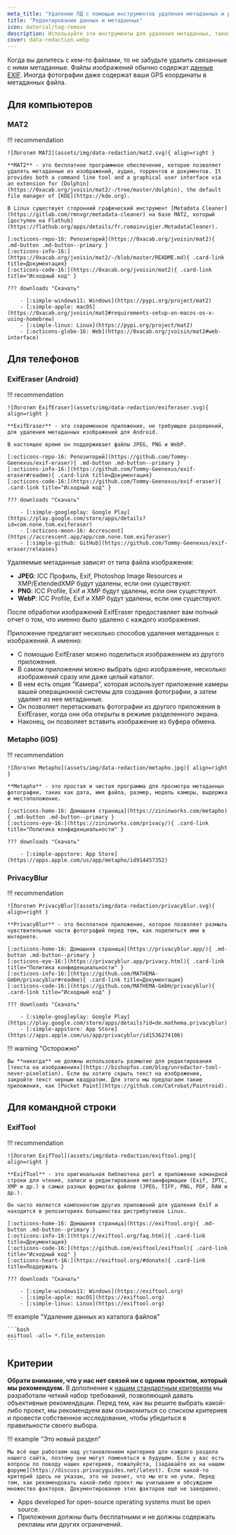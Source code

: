 ```yaml
---
meta_title: "Удаление ПД с помощью инструментов удаления метаданных и редактирования данных - Privacy Guides"
title: "Редактирование данных и метаданных"
icon: material/tag-remove
description: Используйте эти инструменты для удаления метаданных, таких как местоположение GPS и другой идентифицирующей информации, с фотографий и файлов, которыми вы делитесь.
cover: data-redaction.webp
---
```


Когда вы делитесь с кем-то файлами, то не забудьте удалить связанные с ними метаданные. Файлы изображений обычно содержат [данные EXIF](https://ru.wikipedia.org/wiki/Exif). Иногда фотографии даже содержат ваши GPS координаты в метаданных файла.

## Для компьютеров

### MAT2

!!! recommendation

    ![Логотип MAT2](assets/img/data-redaction/mat2.svg){ align=right }
    
    **MAT2** - это бесплатное программное обеспечение, которое позволяет удалять метаданные из изображений, аудио, торрентов и документов. It provides both a command line tool and a graphical user interface via an extension for [Dolphin](https://0xacab.org/jvoisin/mat2/-/tree/master/dolphin), the default file manager of [KDE](https://kde.org).
    
    В Linux существует сторонний графический инструмент [Metadata Cleaner](https://gitlab.com/rmnvgr/metadata-cleaner) на базе MAT2, который [доступен на Flathub](https://flathub.org/apps/details/fr.romainvigier.MetadataCleaner).
    
    [:octicons-repo-16: Репозиторий](https://0xacab.org/jvoisin/mat2){ .md-button .md-button--primary }
    [:octicons-info-16:](https://0xacab.org/jvoisin/mat2/-/blob/master/README.md){ .card-link title=Документация}
    [:octicons-code-16:](https://0xacab.org/jvoisin/mat2){ .card-link title="Исходный код" }
    
    ??? downloads "Скачать"
    
        - [:simple-windows11: Windows](https://pypi.org/project/mat2)
        - [:simple-apple: macOS](https://0xacab.org/jvoisin/mat2#requirements-setup-on-macos-os-x-using-homebrew)
        - [:simple-linux: Linux](https://pypi.org/project/mat2)
        - [:octicons-globe-16: Web](https://0xacab.org/jvoisin/mat2#web-interface)

## Для телефонов

### ExifEraser (Android)

!!! recommendation

    ![Логотип ExifEraser](assets/img/data-redaction/exiferaser.svg){ align=right }
    
    **ExifEraser** - это современное приложение, не требующее разрешений, для удаления метаданных изображений для Android.
    
    В настоящее время он поддерживает файлы JPEG, PNG и WebP.
    
    [:octicons-repo-16: Репозиторий](https://github.com/Tommy-Geenexus/exif-eraser){ .md-button .md-button--primary }
    [:octicons-info-16:](https://github.com/Tommy-Geenexus/exif-eraser#readme){ .card-link title=Документация}
    [:octicons-code-16:](https://github.com/Tommy-Geenexus/exif-eraser){ .card-link title="Исходный код" }
    
    ??? downloads "Скачать"
    
        - [:simple-googleplay: Google Play](https://play.google.com/store/apps/details?id=com.none.tom.exiferaser)
        - [:octicons-moon-16: Accrescent](https://accrescent.app/app/com.none.tom.exiferaser)
        - [:simple-github: GitHub](https://github.com/Tommy-Geenexus/exif-eraser/releases)

Удаляемые метаданные зависят от типа файла изображения:

- **JPEG**: ICC Профиль, Exif, Photoshop Image Resources и XMP/ExtendedXMP будут удалены, если они существуют.
- **PNG**: ICC Profile, Exif и XMP будут удалены, если они существуют.
- **WebP**: ICC Profile, Exif и XMP будут удалены, если они существуют.

После обработки изображений ExifEraser предоставляет вам полный отчет о том, что именно было удалено с каждого изображения.

Приложение предлагает несколько способов удаления метаданных с изображений. А именно:

- С помощью ExifEraser можно поделиться изображением из другого приложения.
- В самом приложении можно выбрать одно изображение, несколько изображений сразу или даже целый каталог.
- В нем есть опция "Камера", которая использует приложение камеры вашей операционной системы для создания фотографии, а затем удаляет из нее метаданные.
- Он позволяет перетаскивать фотографии из другого приложения в ExifEraser, когда они оба открыты в режиме разделенного экрана.
- Наконец, он позволяет вставить изображение из буфера обмена.

### Metapho (iOS)

!!! recommendation

    ![Логотип Metapho](assets/img/data-redaction/metapho.jpg){ align=right }
    
    **Metapho** - это простая и чистая программа для просмотра метаданных фотографии, таких как дата, имя файла, размер, модель камеры, выдержка и местоположение.
    
    [:octicons-home-16: Домашняя страница](https://zininworks.com/metapho){ .md-button .md-button--primary }
    [:octicons-eye-16:](https://zininworks.com/privacy/){ .card-link title="Политика конфиденциальности" }
    
    ??? downloads "Скачать"
    
        - [:simple-appstore: App Store](https://apps.apple.com/us/app/metapho/id914457352)

### PrivacyBlur

!!! recommendation

    ![Логотип PrivacyBlur](assets/img/data-redaction/privacyblur.svg){ align=right }
    
    **PrivacyBlur** - это бесплатное приложение, которое позволяет размыть чувствительные части фотографий перед тем, как поделиться ими в интернете.
    
    [:octicons-home-16: Домашняя страница](https://privacyblur.app/){ .md-button .md-button--primary }
    [:octicons-eye-16:](https://privacyblur.app/privacy.html){ .card-link title="Политика конфиденциальности" }
    [:octicons-info-16:](https://github.com/MATHEMA-GmbH/privacyblur#readme){ .card-link title=Документация}
    [:octicons-code-16:](https://github.com/MATHEMA-GmbH/privacyblur){ .card-link title="Исходный код" }
    
    ??? downloads "Скачать"
    
        - [:simple-googleplay: Google Play](https://play.google.com/store/apps/details?id=de.mathema.privacyblur)
        - [:simple-appstore: App Store](https://apps.apple.com/us/app/privacyblur/id1536274106)

!!! warning "Осторожно"

    Вы **никогда** не должны использовать размытие для редактирования [текста на изображениях](https://bishopfox.com/blog/unredacter-tool-never-pixelation). Если вы хотите скрыть текст на изображении, закройте текст черным квадратом. Для этого мы предлагаем такие приложения, как [Pocket Paint](https://github.com/Catrobat/Paintroid).

## Для командной строки

### ExifTool

!!! recommendation

    ![Логотип ExifTool](assets/img/data-redaction/exiftool.png){ align=right }
    
    **ExifTool** - это оригинальная библиотека perl и приложение командной строки для чтения, записи и редактирования метаинформации (Exif, IPTC, XMP и др.) в самых разных форматах файлов (JPEG, TIFF, PNG, PDF, RAW и др.).
    
    Он часто является компонентом других приложений для удаления Exif и находится в репозиториях большинства дистрибутивов Linux.
    
    [:octicons-home-16: Домашняя страница](https://exiftool.org){ .md-button .md-button--primary }
    [:octicons-info-16:](https://exiftool.org/faq.html){ .card-link title=Документация}
    [:octicons-code-16:](https://github.com/exiftool/exiftool){ .card-link title="Исходный код" }
    [:octicons-heart-16:](https://exiftool.org/#donate){ .card-link title=Поддержать }
    
    ??? downloads "Скачать"
    
        - [:simple-windows11: Windows](https://exiftool.org)
        - [:simple-apple: macOS](https://exiftool.org)
        - [:simple-linux: Linux](https://exiftool.org)

!!! example "Удаление данных из каталога файлов"

    ```bash
    exiftool -all= *.file_extension
    ```

## Критерии

**Обрати внимание, что у нас нет связей ни с одним проектом, который мы рекомендуем.** В дополнение к [нашим стандартным критериям](about/criteria.md) мы разработали четкий набор требований, позволяющий давать объективные рекомендации. Перед тем, как вы решите выбрать какой-либо проект, мы рекомендуем вам ознакомиться со списком критериев и провести собственное исследование, чтобы убедиться в правильности своего выбора.

!!! example "Это новый раздел"

    Мы всё еще работаем над установлением критериев для каждого раздела нашего сайта, поэтому они могут поменяться в будущем. Если у вас есть вопросы по поводу наших критериев, пожалуйста, [задавайте их на нашем форуме](https://discuss.privacyguides.net/latest). Если какой-то критерий здесь не указан, это не значит, что мы его не учли. Перед тем, как рекомендовать какой-либо проект мы учитываем и обсуждаем множество факторов. Документирование этих факторов ещё не завершено.

- Apps developed for open-source operating systems must be open source.
- Приложения должны быть бесплатными и не должны содержать рекламы или других ограничений.

